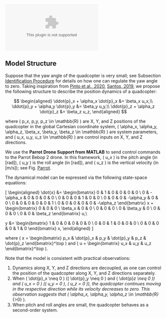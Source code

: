 ![Parrot Drone](Drone%20(1).eps)

## Model Structure
Suppose that the yaw angle of the quadcopter is very small; see Subsection [Identification Procedure](#sec:IdentificationProcedure) for details on how one can regulate the yaw angle to zero. Taking inspiration from [Pinto et al., 2020](#), [Santos, 2019](#), we propose the following structure to describe the position dynamics of a quadcopter:

$$
\begin{aligned}
\ddot{p}_x + \alpha_x \dot{p}_x &= \beta_x u_x,\\
\ddot{p}_y + \alpha_y \dot{p}_y &= \beta_y u_y,\\
\ddot{p}_z + \alpha_z \dot{p}_z &= \beta_z u_z,
\end{aligned}
$$

where \( p_x, p_y, p_z \in \mathbb{R} \) are X, Y, and Z positions of the quadcopter in the global Cartesian coordinate system, \( \alpha_x, \alpha_y, \alpha_z, \beta_x, \beta_y, \beta_z \in \mathbb{R} \) are system parameters, and \( u_x, u_y, u_z \in \mathbb{R} \) are control inputs on X, Y, and Z directions.

We use the **Parrot Drone Support from MATLAB** to send control commands to the Parrot Bebop 2 drone. In this framework, \( u_x \) is the pitch angle (in [rad]), \( u_y \) is the roll angle (in [rad]), and \( u_z \) is the vertical velocity (in [m/s]); see Fig. [Parrot](#fig:Parrot).

The dynamical model can be expressed via the following state-space equations:

\[
\begin{aligned}
\dot{x} &=
\begin{bmatrix}
0 & 1 & 0 & 0 & 0 & 0 \\
0 & -\alpha_x & 0 & 0 & 0 & 0 \\
0 & 0 & 0 & 1 & 0 & 0 \\
0 & 0 & 0 & -\alpha_y & 0 & 0 \\
0 & 0 & 0 & 0 & 0 & 1 \\
0 & 0 & 0 & 0 & 0 & -\alpha_z
\end{bmatrix} x +
\begin{bmatrix}
0 & 0 & 0 \\
\beta_x & 0 & 0 \\
0 & 0 & 0 \\
0 & \beta_y & 0 \\
0 & 0 & 0 \\
0 & 0 & \beta_z
\end{bmatrix} u,\\

y &=
\begin{bmatrix}
1 & 0 & 0 & 0 & 0 & 0 \\
0 & 0 & 1 & 0 & 0 & 0 \\
0 & 0 & 0 & 0 & 1 & 0
\end{bmatrix} x,
\end{aligned}
\]

where \( x = \begin{bmatrix} p_x & \dot{p}_x & p_y & \dot{p}_y & p_z & \dot{p}_z \end{bmatrix}^\top \) and \( u = \begin{bmatrix} u_x & u_y & u_z \end{bmatrix}^\top \).

Note that the model is consistent with practical observations:

1. Dynamics along X, Y, and Z directions are decoupled, as one can control the position of the quadcopter along X, Y, and Z directions separately.
2. When \( \dot{p}_x \neq 0 \) (\( \dot{p}_y \neq 0 \) and \( \dot{p}_z \neq 0 \)) and \( u_x = 0 \) (\( u_y = 0 \), \( u_z = 0 \)), the quadcopter continues moving in the respective direction while its velocity decreases to zero. This observation suggests that \( \alpha_x, \alpha_y, \alpha_z \in \mathbb{R}_{>0} \).
3. When pitch and roll angles are small, the quadcopter behaves as a second-order system.
